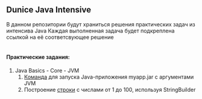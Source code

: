## Dunice Java Intensive

В данном репозитории будут храниться решения практических задач из интенсива Java
Каждая выполненная задача будет подкреплена ссылкой на её соответсвующее решение
<br/>
<br/>
#### Практические задания:
1. Java Basics - Core - JVM
   1. [Команда](java-basic-core-jvm/src/main/resources/scripts/archive_and_run.sh) для запуска Java-приложения myapp.jar с аргументами JVM
   2. Построение [строки](java-basic-core-jvm/src/main/java/net/dunice/intensive/basics/StringConcatenation.java) с числами от 1 до 100, используя StringBuilder
